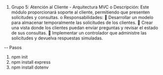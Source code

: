 1.	Grupo 5: Atención al Cliente - Arquitectura MVC
o	Descripción: Este módulo proporcionará soporte al cliente, permitiendo que presenten solicitudes y consultas.
o	Responsabilidades:
	Desarrollar un modelo para almacenar temporalmente las solicitudes de los clientes.
	Crear una vista donde los clientes puedan enviar preguntas y revisar el estado de sus consultas.
	Implementar un controlador que administre las solicitudes y devuelva respuestas simuladas.




-- Pasos

1. npm init
2. npm install express
3. npm install dotenv